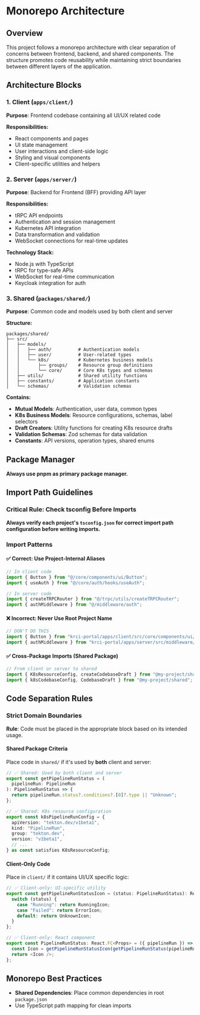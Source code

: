 # Monorepo Architecture

## Overview

This project follows a monorepo architecture with clear separation of concerns between frontend, backend, and shared components. The structure promotes code reusability while maintaining strict boundaries between different layers of the application.

## Architecture Blocks

### 1. Client (`apps/client/`)

**Purpose**: Frontend codebase containing all UI/UX related code

**Responsibilities:**

- React components and pages
- UI state management
- User interactions and client-side logic
- Styling and visual components
- Client-specific utilities and helpers

### 2. Server (`apps/server/`)

**Purpose**: Backend for Frontend (BFF) providing API layer

**Responsibilities:**

- tRPC API endpoints
- Authentication and session management
- Kubernetes API integration
- Data transformation and validation
- WebSocket connections for real-time updates

**Technology Stack:**

- Node.js with TypeScript
- tRPC for type-safe APIs
- WebSocket for real-time communication
- Keycloak integration for auth

### 3. Shared (`packages/shared/`)

**Purpose**: Common code and models used by both client and server

**Structure:**

```
packages/shared/
├── src/
│   ├── models/
│   │   ├── auth/          # Authentication models
│   │   ├── user/          # User-related types
│   │   └── k8s/           # Kubernetes business models
│   │       ├── groups/    # Resource group definitions
│   │       └── core/      # Core K8s types and schemas
│   ├── utils/             # Shared utility functions
│   ├── constants/         # Application constants
│   └── schemas/           # Validation schemas
```

**Contains:**

- **Mutual Models**: Authentication, user data, common types
- **K8s Business Models**: Resource configurations, schemas, label selectors
- **Draft Creators**: Utility functions for creating K8s resource drafts
- **Validation Schemas**: Zod schemas for data validation
- **Constants**: API versions, operation types, shared enums

## Package Manager

**Always use pnpm as primary package manager.**

## Import Path Guidelines

### Critical Rule: Check tsconfig Before Imports

**Always verify each project's `tsconfig.json` for correct import path configuration before writing imports.**

### Import Patterns

#### ✅ Correct: Use Project-Internal Aliases

```typescript
// In client code
import { Button } from "@/core/components/ui/Button";
import { useAuth } from "@/core/auth/hooks/useAuth";

// In server code
import { createTRPCRouter } from "@/trpc/utils/createTRPCRouter";
import { authMiddleware } from "@/middleware/auth";
```

#### ❌ Incorrect: Never Use Root Project Name

```typescript
// DON'T DO THIS
import { Button } from "krci-portal/apps/client/src/core/components/ui/Button";
import { authMiddleware } from "krci-portal/apps/server/src/middleware/auth";
```

#### ✅ Cross-Package Imports (Shared Package)

```typescript
// From client or server to shared
import { K8sResourceConfig, createCodebaseDraft } from "@my-project/shared";
import { k8sCodebaseConfig, CodebaseDraft } from "@my-project/shared";
```

## Code Separation Rules

### Strict Domain Boundaries

**Rule**: Code must be placed in the appropriate block based on its intended usage.

#### Shared Package Criteria

Place code in `shared/` if it's used by **both** client and server:

```typescript
// ✅ Shared: Used by both client and server
export const getPipelineRunStatus = (
  pipelineRun: PipelineRun
): PipelineRunStatus => {
  return pipelineRun.status?.conditions?.[0]?.type || "Unknown";
};

// ✅ Shared: K8s resource configuration
export const k8sPipelineRunConfig = {
  apiVersion: "tekton.dev/v1beta1",
  kind: "PipelineRun",
  group: "tekton.dev",
  version: "v1beta1",
  // ...
} as const satisfies K8sResourceConfig;
```

#### Client-Only Code

Place in `client/` if it contains UI/UX specific logic:

```typescript
// ✅ Client-only: UI-specific utility
export const getPipelineRunStatusIcon = (status: PipelineRunStatus): React.ComponentType => {
  switch (status) {
    case "Running": return RunningIcon;
    case "Failed": return ErrorIcon;
    default: return UnknownIcon;
  }
};

// ✅ Client-only: React component
export const PipelineRunStatus: React.FC<Props> = ({ pipelineRun }) => {
  const Icon = getPipelineRunStatusIcon(getPipelineRunStatus(pipelineRun));
  return <Icon />;
};
```

## Monorepo Best Practices

- **Shared Dependencies**: Place common dependencies in root `package.json`
- Use TypeScript path mapping for clean imports
